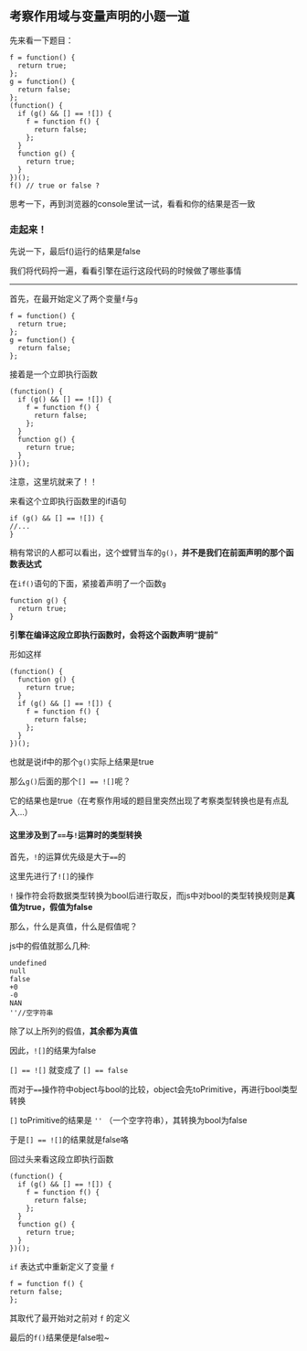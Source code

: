 ## 考察作用域与变量声明的小题一道
先来看一下题目：   
```
f = function() {
  return true;
};
g = function() {
  return false;
};
(function() {
  if (g() && [] == ![]) {
    f = function f() {
      return false;
    };
  }
  function g() {
    return true;
  }
})();
f() // true or false ?
```

思考一下，再到浏览器的console里试一试，看看和你的结果是否一致   

### 走起来！

先说一下，最后f()运行的结果是false

我们将代码捋一遍，看看引擎在运行这段代码的时候做了哪些事情  
  
---
首先，在最开始定义了两个变量```f```与```g```

```
f = function() {
  return true;
};
g = function() {
  return false;
};
```  
 
接着是一个立即执行函数
```
(function() {
  if (g() && [] == ![]) {
    f = function f() {
      return false;
    };
  }
  function g() {
    return true;
  }
})();

```
注意，这里坑就来了！！

来看这个立即执行函数里的if语句
```
if (g() && [] == ![]) {
//...
}
```
稍有常识的人都可以看出，这个螳臂当车的```g()```，**并不是我们在前面声明的那个函数表达式**

在```if()```语句的下面，紧接着声明了一个函数```g```
```
function g() {
  return true;
}
```
**引擎在编译这段立即执行函数时，会将这个函数声明“提前”**   

形如这样
```
(function() {
  function g() {
    return true;
  }
  if (g() && [] == ![]) {
    f = function f() {
      return false;
    };
  }
})();
```
也就是说if中的那个```g()```实际上结果是true

那么```g()```后面的那个```[] == ![]```呢？

它的结果也是true（在考察作用域的题目里突然出现了考察类型转换也是有点乱入...）

#### 这里涉及到了```==```与```!```运算时的类型转换

首先，```!```的运算优先级是大于```==```的

这里先进行了```![]```的操作 

```!``` 操作符会将数据类型转换为bool后进行取反，而js中对bool的类型转换规则是**真值为true，假值为false**

那么，什么是真值，什么是假值呢？   

js中的假值就那么几种:   

```
undefined
null
false
+0
-0
NAN
''//空字符串
```
除了以上所列的假值，**其余都为真值**

因此，```![]```的结果为false

```[] == ![]``` 就变成了 ```[] == false```

而对于```==```操作符中object与bool的比较，object会先toPrimitive，再进行bool类型转换

```[]``` toPrimitive的结果是 ```''``` （一个空字符串），其转换为bool为false

于是```[] == ![]```的结果就是false咯

回过头来看这段立即执行函数
```
(function() {
  if (g() && [] == ![]) {
    f = function f() {
      return false;
    };
  }
  function g() {
    return true;
  }
})();

```
```if``` 表达式中重新定义了变量 ```f```
```
f = function f() {
return false;
};
```
其取代了最开始对之前对 ```f``` 的定义

最后的```f()```结果便是false啦~
